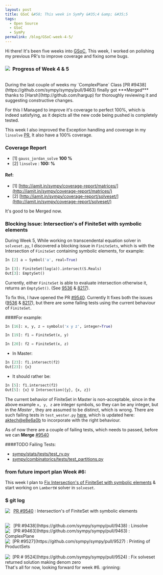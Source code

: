 ```yaml
---
layout: post
title: GSoC &#58; This week in SymPy &#35;4 &amp; &#35;5
tags:
  - Open Source
  - GSoC
  - SymPy
permalink: /blog/GSoC-week-4-5/
---
```


Hi there! It's been five weeks into [GSoC](https://en.wikipedia.org/wiki/Google_Summer_of_Code), 
This week, I worked on polishing my previous PR's to improve coverage and
fixing some bugs.

### &nbsp; **Progress of Week 4 & 5** <img style="float: left" src="/assets/gsoc/pr.png"> 
</br>
During the last couple of weeks my `ComplexPlane` Class [PR #9438](https://github.com/sympy/sympy/pull/9463)
finally got ***Merged*** thanks to [Harsh](http://github.com/hargup) for thoroughly reviewing it and suggesting constructive changes.

For this I Managed to improve it's coverage to perfect 100%, which is indeed satisfying, as it depicts all the new code being pushed is completely tested.

This week I also improved the Exception handling and coverage in my `linsolve` [PR](https://github.com/sympy/sympy/pull/), It also have a 100% coverage.

### Coverage Report

*  [1] `gauss_jordan_solve` **100 %** 
*  [2] `linsolve` : **100: %**

#### Ref:

* [1] [http://iamit.in/sympy/coverage-report/matrices/](http://iamit.in/sympy/coverage-report/matrices/)
* [2] [http://iamit.in/sympy/coverage-report/solveset/](http://iamit.in/sympy/coverage-report/solveset/)

It's good to be Merged now.

### **Blocking Issue**: Intersection's of FiniteSet with symbolic elements

During Week 5, While working on transcendental equation solver in `solveset.py`, I discovered a blocking issue in `FiniteSets`, which is with the Intersection of `FiniteSet` containing symbolic elements, for example:

 ```python
In [2] a = Symbol('a', real=True)

In [3]: FiniteSet(log(a)).intersect(S.Reals)
Out[3]: EmptySet()
```

Currently, either `FiniteSet` is able to evaluate intersection otherwise it, returns an `EmptySet()`.
(See [9536](https://github.com/sympy/sympy/issues/9536) & [8217](https://github.com/sympy/sympy/issues/8217)).

To fix this, I have opened the PR [#9540](https://github.com/sympy/sympy/pull/9540).
Currently It fixes both the issues ([9536](https://github.com/sympy/sympy/issues/9536) & [8217](https://github.com/sympy/sympy/issues/8217)), but there are some failing tests using the current behaviour of `FiniteSet`.

####For example:

```python
In [16]: x, y, z = symbols('x y z', integer=True)

In [19]: f1 = FiniteSet(x, y)

In [20]: f2 = FiniteSet(x, z)
```

* In Master:

```python
In [23]: f1.intersect(f2)
Out[23]: {x}
```

* It should rather be:

```python
In [5]: f1.intersect(f2)
Out[5]: {x} U Intersection({y}, {x, z})
```

The current behavior of FiniteSet in Master is non-acceptable, since in the above example `x, y, z` are integer symbols, so they can be any integer, but in the *Master* , they are assumed to be distinct, which is wrong.
There are such failing tests in `test_wester.py` [here](https://github.com/sympy/sympy/blob/master/sympy/core/tests/test_wester.py#L74), which is updated here: [aktech@e8e6a0b](https://github.com/aktech/sympy/commit/e8e6a0bb9285c315e9bade2bcd10b954760d4965) to incorporate with the right behaviour.

As of now there are a couple of failing tests, which needs to passed, before we can **Merge** [#9540](https://github.com/sympy/sympy/pull/9540)

####TODO Failing Tests:

* [sympy/stats/tests/test_rv.py](https://travis-ci.org/sympy/sympy/jobs/67831123)
* [sympy/combinatorics/tests/test_partitions.py](https://travis-ci.org/sympy/sympy/jobs/67831130)


### **from __future__ import plan**  Week #6:
This week I plan to [Fix Intersection's of FiniteSet with symbolic elements](https://github.com/sympy/sympy/pull/9540) & start working on `LambertW` solver in `solveset`.


### **$ git log**

<img align="left" src="/assets/gsoc/opr.png"> &nbsp; [PR #9540](https://github.com/sympy/sympy/pull/9540) : Intersection's of FiniteSet with symbolic elements

</br>
<img align="left" src="/assets/gsoc/opr.png"> &nbsp; [PR #9438](https://github.com/sympy/sympy/pull/9438) : Linsolve

</br>
<img align="left" src="/assets/gsoc/mpr.png"> &nbsp; [PR #9463](https://github.com/sympy/sympy/pull/9463) : ComplexPlane 

</br>
<img style="float: left" src="/assets/gsoc/mpr.png"> &nbsp; [PR #9527](https://github.com/sympy/sympy/pull/9527) : Printing of ProductSets  </br> 

</br>
<img style="float: left" src="/assets/gsoc/mpr.png"> &nbsp; [PR # 9524](https://github.com/sympy/sympy/pull/9524) : Fix solveset returned solution making denom zero 

</br>
That's all for now, looking forward for week #6. :grinning: